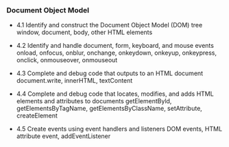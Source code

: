 ### Document Object Model
* 4.1 Identify and construct the Document Object Model (DOM) tree 
window, document, body, other HTML elements 

* 4.2 Identify and handle document, form, keyboard, and mouse events 
onload, onfocus, onblur, onchange, onkeydown, onkeyup, onkeypress, onclick, onmouseover, onmouseout 

* 4.3 Complete and debug code that outputs to an HTML document 
document.write, innerHTML, textContent 

* 4.4 Complete and debug code that locates, modifies, and adds HTML elements and attributes to documents 
getElementByld, getElementsByTagName, getElementsByClassName, setAttribute, createElement 

* 4.5 Create events using event handlers and listeners 
DOM events, HTML attribute event, addEventListener
